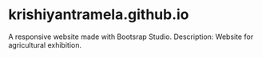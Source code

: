 # krishiyantramela.github.io
A responsive website made with Bootsrap Studio. 
Description: Website for agricultural exhibition.
